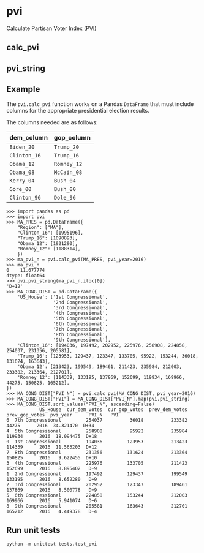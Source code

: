 # pvi

Calculate Partisan Voter Index (PVI)

## calc_pvi

## pvi_string

## Example

The `pvi.calc_pvi` function works on a Pandas `DataFrame` that must include
columns for the appropriate presidential election results.

The columns needed are as follows:

| dem_column | gop_column |
|:-----------|:-----------|
| `Biden_20` | `Trump_20` |
| `Clinton_16` | `Trump_16` |
| `Obama_12` | `Romney_12` |
| `Obama_08` | `McCain_08` |
| `Kerry_04` | `Bush_04` |
| `Gore_00` | `Bush_00` |
| `Clinton_96` | `Dole_96` |

```
>>> import pandas as pd
>>> import pvi
>>> MA_PRES = pd.DataFrame({
    "Region": ["MA"],
    "Clinton_16": [1995196],
    "Trump_16": [1090893],
    "Obama_12": [1921290],
    "Romney_12": [1188314],
    })
>>> ma_pvi_n = pvi.calc_pvi(MA_PRES, pvi_year=2016)
>>> ma_pvi_n
0    11.677774
dtype: float64
>>> pvi.pvi_string(ma_pvi_n.iloc[0])
'D+12'
>>> MA_CONG_DIST = pd.DataFrame({
    'US_House': ['1st Congressional',
                 '2nd Congressional',
                 '3rd Congressional',
                 '4th Congressional',
                 '5th Congressional',
                 '6th Congressional',
                 '7th Congressional',
                 '8th Congressional',
                 '9th Congressional'],
    'Clinton_16': [194036, 197492, 202952, 225976, 258908, 224858, 254037, 231356, 205581],
    'Trump_16': [123953, 129437, 123347, 133705, 95922, 153244, 36018, 131624, 163643],
    'Obama_12': [213423, 199549, 189461, 211423, 235984, 212003, 233382, 213364, 212701],
    'Romney_12': [114339, 133195, 137869, 152699, 119934, 169966, 44275, 150825, 165212],
})
>>> MA_CONG_DIST["PVI_N"] = pvi.calc_pvi(MA_CONG_DIST, pvi_year=2016)
>>> MA_CONG_DIST["PVI"] = MA_CONG_DIST["PVI_N"].map(pvi.pvi_string)
>>> MA_CONG_DIST.sort_values("PVI_N", ascending=False)
            US_House  cur_dem_votes  cur_gop_votes  prev_dem_votes  prev_gop_votes  pvi_year      PVI_N   PVI
6  7th Congressional         254037          36018          233382           44275      2016  34.321470  D+34
4  5th Congressional         258908          95922          235984          119934      2016  18.094475  D+18
0  1st Congressional         194036         123953          213423          114339      2016  11.563203  D+12
7  8th Congressional         231356         131624          213364          150825      2016   9.622455  D+10
3  4th Congressional         225976         133705          211423          152699      2016   8.895402   D+9
1  2nd Congressional         197492         129437          199549          133195      2016   8.652280   D+9
2  3rd Congressional         202952         123347          189461          137869      2016   8.500778   D+9
5  6th Congressional         224858         153244          212003          169966      2016   5.941074   D+6
8  9th Congressional         205581         163643          212701          165212      2016   4.449378   D+4
```

## Run unit tests

```
python -m unittest tests.test_pvi
```
